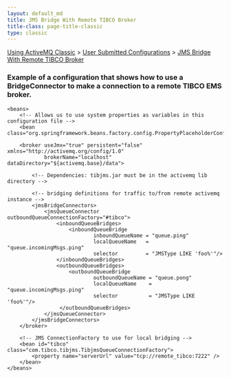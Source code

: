 ```yaml
---
layout: default_md
title: JMS Bridge With Remote TIBCO Broker 
title-class: page-title-classic
type: classic
---
```


[Using ActiveMQ Classic](using-activemq-classic) > [User Submitted Configurations](user-submitted-configurations) > [JMS Bridge With Remote TIBCO Broker](jms-bridge-with-remote-tibco-broker)


### Example of a configuration that shows how to use a BridgeConnector to make a connection to a remote TIBCO EMS broker.
```
<beans>
    <!-- Allows us to use system properties as variables in this configuration file -->
    <bean class="org.springframework.beans.factory.config.PropertyPlaceholderConfigurer"/>

    <broker useJmx="true" persistent="false" xmlns="http://activemq.org/config/1.0"
            brokerName="localhost" dataDirectory="${activemq.base}/data">

        <!-- Dependencies: tibjms.jar must be in the activemq lib directory -->

        <!-- bridging definitions for traffic to/from remote activemq instance -->
        <jmsBridgeConnectors>
            <jmsQueueConnector outboundQueueConnectionFactory="#tibco">
                <inboundQueueBridges>
                    <inboundQueueBridge
                            inboundQueueName = "queue.ping"
                            localQueueName   = "queue.incomingMsgs.ping"
                            selector         = "JMSType LIKE 'foo%'"/>
                </inboundQueueBridges>
                <outboundQueueBridges>
                    <outboundQueueBridge
                            outboundQueueName = "queue.pong"
                            localQueueName    = "queue.incomingMsgs.ping"
                            selector          = "JMSType LIKE 'foo%'"/>
                 </outboundQueueBridges>
            </jmsQueueConnector>
        </jmsBridgeConnectors>
    </broker>

    <!-- JMS ConnectionFactory to use for local bridging -->
    <bean id="tibco" class="com.tibco.tibjms.TibjmsQueueConnectionFactory">
        <property name="serverUrl" value="tcp://remote_tibco:7222" />
    </bean>
</beans>
```
